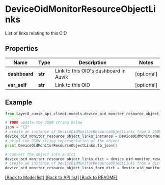 # DeviceOidMonitorResourceObjectLinks

List of links relating to this OID

## Properties
Name | Type | Description | Notes
------------ | ------------- | ------------- | -------------
**dashboard** | **str** | Link to this OID&#39;s dashboard in Auvik | [optional] 
**var_self** | **str** | Link to this OID | [optional] 

## Example

```python
from layer8_auvik_api_client.models.device_oid_monitor_resource_object_links import DeviceOidMonitorResourceObjectLinks

# TODO update the JSON string below
json = "{}"
# create an instance of DeviceOidMonitorResourceObjectLinks from a JSON string
device_oid_monitor_resource_object_links_instance = DeviceOidMonitorResourceObjectLinks.from_json(json)
# print the JSON string representation of the object
print DeviceOidMonitorResourceObjectLinks.to_json()

# convert the object into a dict
device_oid_monitor_resource_object_links_dict = device_oid_monitor_resource_object_links_instance.to_dict()
# create an instance of DeviceOidMonitorResourceObjectLinks from a dict
device_oid_monitor_resource_object_links_form_dict = device_oid_monitor_resource_object_links.from_dict(device_oid_monitor_resource_object_links_dict)
```
[[Back to Model list]](../README.md#documentation-for-models) [[Back to API list]](../README.md#documentation-for-api-endpoints) [[Back to README]](../README.md)


